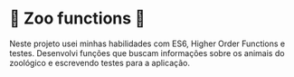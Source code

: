 # :zebra: Zoo functions :elephant:

Neste projeto usei minhas habilidades com ES6, Higher Order Functions e testes.
Desenvolvi funções que buscam informações sobre os animais do zoológico e escrevendo testes para a aplicação.